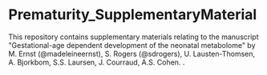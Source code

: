 # Prematurity_SupplementaryMaterial


This repository contains supplementary materials relating to the manuscript 
"Gestational-age dependent development of the neonatal metabolome" by M. Ernst (@madeleineernst), 
S. Rogers (@sdrogers), U. Lausten-Thomsen, A. Bjorkbom, S.S. Laursen, J. Courraud, A.S. Cohen.
.